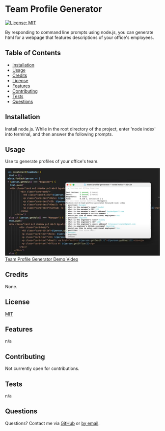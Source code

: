 
  
  # Team Profile Generator

  [![License: MIT](https://img.shields.io/badge/License-MIT-yellow.svg)](https://opensource.org/licenses/MIT)

  By responding to command line prompts using node.js, you can generate html for a webpage that features descriptions of your office's employees.

  ## Table of Contents
  * [Installation](#installation)
  * [Usage](#usage)
  * [Credits](#credits)
  * [License](#license)
  * [Features](#features)
  * [Contributing](#contributing)
  * [Tests](#tests)
  * [Questions](#questions)

  ## Installation
  Install node.js. While in the root directory of the project, enter 'node index' into terminal, and then answer the following prompts.

  ## Usage
  Use to generate profiles of your office's team.

  ![Team Profile Generator](https://github.com/hpurring/team-profile-generator/blob/main/assets/team-profile-generator.png)  
  [Team Profile Generator Demo Video](https://drive.google.com/file/d/1TYLEZcD70w_AK2aEEI9IDtsLOB_D2k03/view?usp=sharing "Team Profile Generator Demo")


  ## Credits
  None.

  ## License 
  [MIT](https://choosealicense.com/licenses/mit/)

  ## Features
  n/a

  ## Contributing
  Not currently open for contributions.

  ## Tests
  n/a

  ## Questions
  Questions? Contact me via [GitHub](https://github.com/hpurring) or [by email](mailto:hilarypurrington@gmail.com).

